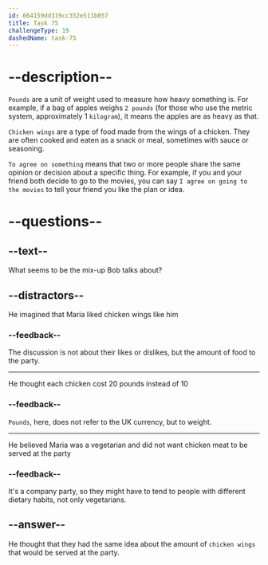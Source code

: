 ```yaml
---
id: 664159dd319cc352e511b057
title: Task 75
challengeType: 19
dashedName: task-75
---
```


<!-- (Audio) Maria: What happened? Bob: Well, you mentioned we need 10 pounds of chicken wings, but I thought we agreed on 20 pounds. -->

# --description--

`Pounds` are a unit of weight used to measure how heavy something is. For example, if a bag of apples weighs `2 pounds` (for those who use the metric system, approximately 1 `kilogram`), it means the apples are as heavy as that.

`Chicken wings` are a type of food made from the wings of a chicken. They are often cooked and eaten as a snack or meal, sometimes with sauce or seasoning.

`To agree on something` means that two or more people share the same opinion or decision about a specific thing. For example, if you and your friend both decide to go to the movies, you can say `I agree on going to the movies` to tell your friend you like the plan or idea.

# --questions--

## --text--

What seems to be the mix-up Bob talks about?

## --distractors--

He imagined that Maria liked chicken wings like him

### --feedback--

The discussion is not about their likes or dislikes, but the amount of food to the party.

---

He thought each chicken cost 20 pounds instead of 10

### --feedback--

`Pounds`, here, does not refer to the UK currency, but to weight.

---

He believed Maria was a vegetarian and did not want chicken meat to be served at the party

### --feedback--

It's a company party, so they might have to tend to people with different dietary habits, not only vegetarians.

## --answer--

He thought that they had the same idea about the amount of `chicken wings` that would be served at the party.

